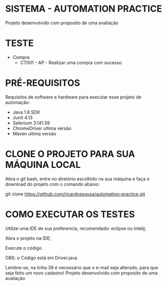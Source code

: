 # SISTEMA - AUTOMATION PRACTICE
Projeto desenvolvido com proposito de uma avaliação

# TESTE

* Compra
  * CT001 - AP - Realizar uma compra com sucesso

# PRÉ-REQUISITOS

Requisitos de software e hardware para executar esse projeto de automação:

* Java 1.8 SDK
* Junit 4.13
* Selenium 3.141.59
* ChromeDriver ultima versão
* Maven ultima versão

# CLONE O PROJETO PARA SUA MÁQUINA LOCAL

Abra o git bash, entre no diretório escolhido na sua máquina e faça o download do projeto com o comando abaixo:

git clone https://github.com/ricardoesousa/automation-practice.git

# COMO EXECUTAR OS TESTES

Utilize uma IDE de sua preferencia, recomendado: eclipse ou Intelij;

Abra o projeto na IDE;

Execute o código.

OBS: o Código está em Driver.java

Lembre-se, na linha 38 é necessário que o e-mail seja alterado, para que seja feito um novo cadastro!
Projeto desenvolvido com proposito de uma avaliação
